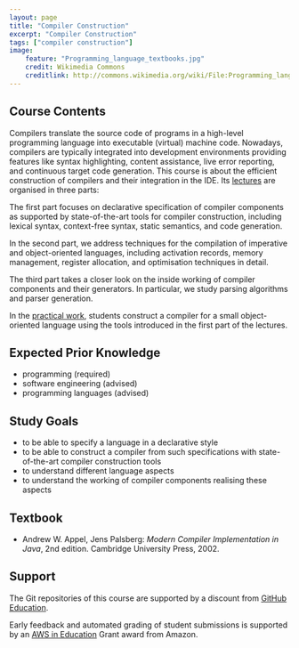 ```yaml
---
layout: page
title: "Compiler Construction"
excerpt: "Compiler Construction"
tags: ["compiler construction"]
image: 
    feature: "Programming_language_textbooks.jpg"
    credit: Wikimedia Commons
    creditlink: http://commons.wikimedia.org/wiki/File:Programming_language_textbooks.jpg
---
```


## Course Contents   

Compilers translate the source code of programs in a high-level programming language into executable (virtual) machine code. Nowadays, compilers are typically integrated into development environments providing features like syntax highlighting, content assistance, live error reporting, and continuous target code generation. This course is about the efficient construction of compilers and their integration in the IDE. Its [lectures](lectures) are organised in three parts:

The first part focuses on declarative specification of compiler components as supported by state-of-the-art tools for compiler construction, including lexical syntax, context-free syntax, static semantics, and code generation.

In the second part, we address techniques for the compilation of imperative and object-oriented languages, including activation records, memory management, register allocation, and optimisation techniques in detail.

The third part takes a closer look on the inside working of compiler components and their generators. In particular, we study parsing algorithms and parser generation.

In the [practical work](assignments), students construct a compiler for a small object-oriented language using the tools introduced in the first part of the lectures.

## Expected Prior Knowledge   

* programming (required) 
* software engineering (advised)
* programming languages (advised)

## Study Goals   

* to be able to specify a language in a declarative style
* to be able to construct a compiler from such specifications with state-of-the-art compiler construction tools
* to understand different language aspects
* to understand the working of compiler components realising these aspects

## Textbook

* Andrew W. Appel, Jens Palsberg: *Modern Compiler Implementation in Java*, 2nd edition. Cambridge University Press, 2002.

## Support

The Git repositories of this course are supported by a discount from [GitHub Education](https://education.github.com).

Early feedback and automated grading of student submissions is supported by an [AWS in Education](https://aws.amazon.com/education/) Grant award from Amazon.

